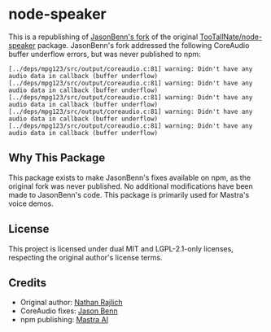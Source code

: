 # node-speaker

This is a republishing of [JasonBenn's fork](https://github.com/JasonBenn/node-speaker) of the original [TooTallNate/node-speaker](https://github.com/TooTallNate/node-speaker) package. JasonBenn's fork addressed the following CoreAudio buffer underflow errors, but was never published to npm:

```
[../deps/mpg123/src/output/coreaudio.c:81] warning: Didn't have any audio data in callback (buffer underflow)
[../deps/mpg123/src/output/coreaudio.c:81] warning: Didn't have any audio data in callback (buffer underflow)
[../deps/mpg123/src/output/coreaudio.c:81] warning: Didn't have any audio data in callback (buffer underflow)
[../deps/mpg123/src/output/coreaudio.c:81] warning: Didn't have any audio data in callback (buffer underflow)
[../deps/mpg123/src/output/coreaudio.c:81] warning: Didn't have any audio data in callback (buffer underflow)
```

## Why This Package

This package exists to make JasonBenn's fixes available on npm, as the original fork was never published. No additional modifications have been made to JasonBenn's code. This package is primarily used for Mastra's voice demos.

## License

This project is licensed under dual MIT and LGPL-2.1-only licenses, respecting the original author's license terms.

## Credits

- Original author: [Nathan Rajlich](https://github.com/TooTallNate)
- CoreAudio fixes: [Jason Benn](https://github.com/JasonBenn)
- npm publishing: [Mastra AI](https://github.com/mastra-ai)
